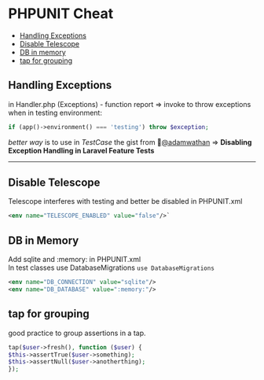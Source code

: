 # PHPUNIT Cheat
* [Handling Exceptions](#handling-exceptions)
* [Disable Telescope](#disable-telescope)
* [DB in memory](#db-in-memory)
* [tap for grouping](#tap-for-grouping)

## Handling Exceptions
in Handler.php (Exceptions) - function report => invoke to throw exceptions when in testing environment:
```php
if (app()->environment() === 'testing') throw $exception;
```
*better way* is to use in *TestCase* the gist from :link:[@adamwathan](https://gist.github.com/adamwathan/125847c7e3f16b88fa33a9f8b42333da) => **Disabling Exception Handling in Laravel Feature Tests**

---
## Disable Telescope
Telescope interferes with testing and better be disabled in PHPUNIT.xml
```xml
<env name="TELESCOPE_ENABLED" value="false"/>`
```
## DB in Memory
Add sqlite and :memory: in PHPUNIT.xml  
In test classes use DatabaseMigrations
	`use DatabaseMigrations`
```xml
<env name="DB_CONNECTION" value="sqlite"/>
<env name="DB_DATABASE" value=":memory:"/>
```
## tap for grouping
good practice to group assertions in a tap.

```php
tap($user->fresh(), function ($user) {
$this->assertTrue($user->something);
$this->assertNull($user->anotherthing);
});
```
<!--stackedit_data:
eyJoaXN0b3J5IjpbLTU3MDc3NDU3MSwtMTUxNjU5Mzk2NCwxNj
Y0MzcwNjc3LC0xMTQ2MjUwMzIwXX0=
-->